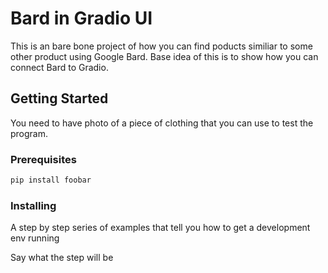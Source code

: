 # Bard in Gradio UI

This is an bare bone project of how you can find poducts similiar to some other product using Google Bard. 
Base idea of this is to show how you can connect Bard to Gradio.

## Getting Started

You need to have photo of a piece of clothing that you can use to test the program.

### Prerequisites

```bash
pip install foobar
```


### Installing

A step by step series of examples that tell you how to get a development env running

Say what the step will be


